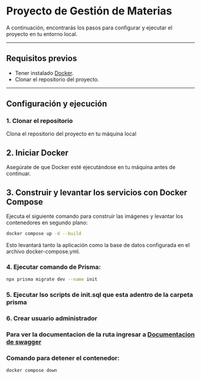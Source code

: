 # Proyecto de Gestión de Materias

A continuación, encontrarás los pasos para configurar y ejecutar el proyecto en tu entorno local.

---

## Requisitos previos

- Tener instalado [Docker](https://www.docker.com/).
- Clonar el repositorio del proyecto.

---

## Configuración y ejecución

### 1. Clonar el repositorio

Clona el repositorio del proyecto en tu máquina local

## 2. Iniciar Docker

Asegúrate de que Docker esté ejecutándose en tu máquina antes de continuar.

## 3. Construir y levantar los servicios con Docker Compose

Ejecuta el siguiente comando para construir las imágenes y levantar los contenedores en segundo plano:

```bash
docker compose up -d --build
```
Esto levantará tanto la aplicación como la base de datos configurada en el archivo docker-compose.yml.

### 4. Ejecutar comando de Prisma: 

```bash
npx prisma migrate dev --name init
```

### 5. Ejecutar lso scripts de init.sql que esta adentro de la carpeta prisma

### 6. Crear usuario administrador

### Para ver la documentacion de la ruta ingresar a [Documentacion de swagger]([http://localhost:3000/api-docs)

### Comando para detener el contenedor:
```bash
docker compose down
```


